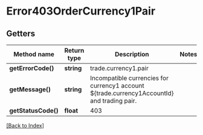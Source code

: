 # Error403OrderCurrency1Pair

## Getters

Method name | Return type | Description | Notes
------------ | ------------- | ------------- | -------------
**getErrorCode()** | **string** | trade.currency1.pair |
**getMessage()** | **string** | Incompatible currencies for currency1 account ${trade.currency1AccountId} and trading pair. |
**getStatusCode()** | **float** | 403 |

[[Back to Index]](../index.md)
